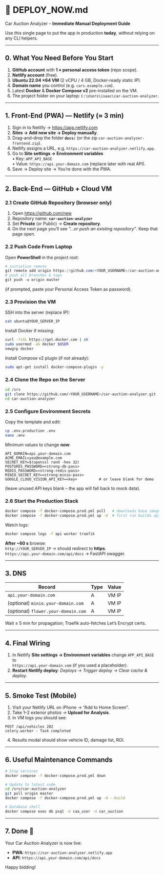 # 🚀 DEPLOY_NOW.md  
Car Auction Analyzer – **Immediate Manual Deployment Guide**

Use this single page to put the app in production **today**, without relying on any CLI helpers.

---

## 0. What You Need Before You Start
1. **GitHub account** with **1 × personal access token** (repo scope).  
2. **Netlify account** (free).  
3. **Ubuntu 22.04 ×64 VM** (2 vCPU / 4 GB, Docker-ready static IP).  
4. **Domain name** you control (e.g. `cars.example.com`).  
5. Latest **Docker** & **Docker Compose v2** pre-installed on the VM.  
6. The project folder on your laptop: `C:\Users\isaac\car-auction-analyzer`.

---

## 1. Front-End (PWA) — Netlify (≈ 3 min)

1. Sign in to Netlify → https://app.netlify.com  
2. **Sites → Add new site → Deploy manually**.  
3. Drag-and-drop the folder **`docs/`** (or the zip `car-auction-analyzer-frontend.zip`).  
4. Netlify assigns a URL, e.g. `https://car-auction-analyzer.netlify.app`.  
5. Go to **Site settings → Environment variables**  
   • Key: `APP_API_BASE`  
   • Value: `https://api.your-domain.com` (replace later with real API).  
6. Save → Deploy site → You’re done with the PWA.

---

## 2. Back-End — GitHub + Cloud VM

### 2.1 Create GitHub Repository (browser only)
1. Open https://github.com/new  
2. Repository name: **`car-auction-analyzer`**  
3. Set **Private** (or Public) → **Create repository**.  
4. On the next page you’ll see *“…or push an existing repository”*. Keep that page open.

### 2.2 Push Code From Laptop
Open **PowerShell** in the project root:

```powershell
# initialise remote
git remote add origin https://github.com/<YOUR_USERNAME>/car-auction-analyzer.git
# push all branches & tags
git push -u origin master
```

(if prompted, paste your Personal Access Token as password).

### 2.3 Provision the VM
SSH into the server (replace IP):

```bash
ssh ubuntu@YOUR_SERVER_IP
```

Install Docker if missing:

```bash
curl -fsSL https://get.docker.com | sh
sudo usermod -aG docker $USER
newgrp docker
```

Install Compose v2 plugin (if not already):

```bash
sudo apt-get install docker-compose-plugin -y
```

### 2.4 Clone the Repo on the Server

```bash
cd /srv
git clone https://github.com/<YOUR_USERNAME>/car-auction-analyzer.git
cd car-auction-analyzer
```

### 2.5 Configure Environment Secrets
Copy the template and edit:

```bash
cp .env.production .env
nano .env
```

Minimum values to change **now**:

```
API_DOMAIN=api.your-domain.com
ACME_EMAIL=you@example.com
SECRET_KEY=$(openssl rand -hex 32)
POSTGRES_PASSWORD=<strong-db-pass>
REDIS_PASSWORD=<strong-redis-pass>
MINIO_SECRET_KEY=<strong-minio-pass>
GOOGLE_CLOUD_VISION_API_KEY=<key>          # or leave blank for demo
```

(leave unused API keys blank – the app will fall back to mock data).

### 2.6 Start the Production Stack

```bash
docker compose -f docker-compose.prod.yml pull   # downloads base images
docker compose -f docker-compose.prod.yml up -d  # first run builds api image
```

Watch logs:

```bash
docker compose logs -f api worker traefik
```

**After ~60 s** browse:  
`http://YOUR_SERVER_IP` → should redirect to **https**.  
`https://api.your-domain.com/api/docs` → FastAPI swagger.

---

## 3. DNS

| Record | Type | Value |
|--------|------|-------|
| `api.your-domain.com` | A | VM IP |
| (optional) `minio.your-domain.com` | A | VM IP |
| (optional) `flower.your-domain.com` | A | VM IP |

Wait ≤ 5 min for propagation; Traefik auto-fetches Let’s Encrypt certs.

---

## 4. Final Wiring

1. In Netlify **Site settings → Environment variables** change `APP_API_BASE` to  
   `https://api.your-domain.com` (if you used a placeholder).  
2. **Restart Netlify deploy**: *Deploys → Trigger deploy → Clear cache & deploy*.

---

## 5. Smoke Test (Mobile)

1. Visit your Netlify URL on iPhone → “Add to Home Screen”.  
2. Take 1–2 exterior photos → **Upload for Analysis**.  
3. In VM logs you should see:

```
POST /api/vehicles 202
celery.worker - Task completed
```

4. Results modal should show vehicle ID, damage list, ROI.

---

## 6. Useful Maintenance Commands

```bash
# Stop services
docker compose -f docker-compose.prod.yml down

# Update to latest code
cd /srv/car-auction-analyzer
git pull origin master
docker compose -f docker-compose.prod.yml up -d --build

# Database shell
docker compose exec db psql -U caa_user -d car_auction
```

---

## 7. Done 🎉

Your Car Auction Analyzer is now live:
- **PWA**: `https://car-auction-analyzer.netlify.app`
- **API**: `https://api.your-domain.com/api/docs`

Happy bidding!
